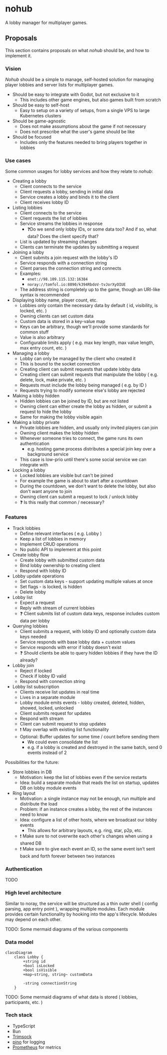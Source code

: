 # nohub

A lobby manager for multiplayer games.

## Proposals

This section contains proposals on what *nohub* should be, and how to
implement it.

### Vision

*Nohub* should be a simple to manage, self-hosted solution for managing player
lobbies and server lists for multiplayer games.

* Should be easy to integrate with Godot, but not exclusive to it
  * This includes other game engines, but also games built from scratch
* Should be easy to self-host
  * Easy to setup on a variety of setups, from a single VPS to large Kubernetes
    clusters
* Should be game-agnostic
  * Does not make assumptions about the game if not necessary
  * Does not prescribe what the user's game should be like
* Should be focused
  * Includes only the features needed to bring players together in lobbies

### Use cases

Some common usages for lobby services and how they relate to *nohub*:

- Creating a lobby
  - Client connects to the service
  - Client requests a lobby, sending in initial data
  - Service creates a lobby and binds it to the client
  - Client receives lobby ID
- Listing lobbies
  - Client connects to the service
  - Client requests the list of lobbies
  - Service streams the lobbies in response
    - ❓Do we send only lobby IDs, or some data too? And if so, what data? Does
      the client specify that?
  - List is updated by streaming changes
  - Clients can terminate the updates by submitting a request
- Joining a lobby
  - Client submits a join request with the lobby's ID
  - Service responds with a connection string
  - Client parses the connection string and connects
  - Examples:
    - `enet://98.109.115.132:16384`
    - `noray://tomfol.io:8890/k394RbdoV-tvJorXyOIUE`
  - The address string is completely up to the game, though an URI-like syntax
    is recommended
- Displaying lobby name, player count, etc.
  - Lobbies only contain the necessary data by default ( id, visibility, is
    locked, etc. )
  - Owning clients can set custom data
  - Custom data is stored in a key-value map
  - Keys can be arbitrary, though we'll provide some standards for common stuff
  - Value is also arbitrary
  - Configurable limits apply ( e.g. max key length, max value length, max
    entry count, etc. )
- Managing a lobby
  - Lobby can only be managed by the client who created it
  - This is bound to the socket connection
  - Creating client can submit requests that update lobby data
  - Creating client can submit requests that manipulate the lobby ( e.g.
    delete, lock, make private, etc. )
  - Requests must include the lobby being managed ( e.g. by ID )
  - Requests trying to modify someone else's lobby are rejected
- Making a lobby hidden
  - Hidden lobbies can be joined by ID, but are not listed
  - Owning client can either create the lobby as hidden, or submit a request to
    hide the lobby
  - Same for making the lobby visible again
- Making a lobby private
  - Private lobbies are hidden, and usually only invited players can join
  - Owning client makes the lobby hidden
  - Whenever someone tries to connect, the game runs its own authentication
    - e.g. hosting game process distributes a special join key over a
      background service
  - This case is low-prio until there's some social service we can integrate
    with
- Locking a lobby
  - Locked lobbies are visible but can't be joined
  - For example the game is about to start after a countdown
  - During the countdown, we don't want to delete the lobby, but also don't
    want anyone to join
  - Owning client can submit a request to lock / unlock lobby
  - ❓ Is this really that common / necessary?

### Features

- Track lobbies
  - Define relevant interfaces ( e.g. Lobby )
  - Keep a list of lobbies in memory
  - Implement CRUD operations
  - No public API to implement at this point
- Create lobby flow
  - Create lobby with submitted custom data
  - Bind lobby ownership to creating client
  - Respond with lobby ID
- Lobby update operations
  - Set custom data keys - support updating multiple values at once
  - Set flags - is locked, is hidden
  - Delete lobby
- Lobby list
  - Expect a request
  - Reply with stream of current lobbies
  - ❓ Client submits list of custom data keys, response includes custom data
    per lobby
- Querying lobbies
  - Client submits a request, with lobby ID and optionally custom data keys
    needed
  - Service responds with base lobby data + custom values
  - Service responds with error if lobby doesn't exist
  - ❓ Should clients be able to query hidden lobbies if they have the ID
    already? 
- Lobby join
  - Reject if locked
  - Check if lobby ID valid
  - Respond with connection string
- Lobby list subscription
  - Clients receive list updates in real time
  - Lives in a separate module
  - Lobby module emits events - lobby created, deleted, hidden, showed, locked,
    unlocked
  - Client submits request for updates
  - Respond with stream
  - Client can submit request to stop updates
  - ❗ May overlap with existing list functionality
  - Optional: Buffer updates for some time / count before sending them
    - We could even consolidate the list
    - e.g. if a lobby is created and destroyed in the same batch, send 0 events
      instead of 2

Possibilities for the future:

- Store lobbies in DB
  - Motivation: keep the list of lobbies even if the service restarts
  - Idea: build a separate module that reads the list on startup, updates DB on
    lobby module events
- Ring layout
  - Motivation: a single instance may not be enough, run multiple and
    distribute the load
  - Problem: if an instance creates a lobby, the rest of the instances need to
    know
  - Idea: configure a list of other hosts, where we broadcast our lobby events
    - This allows for arbitrary layouts, e.g. ring, star, p2p, etc.
  - ❗ Make sure to not overwrite each other's changes when using a shared DB
  - ❗ Make sure to give each event an ID, so the same event isn't sent back
    and forth forever between two instances

### Authentication

TODO

### High level architecture

Similar to noray, the service will be structured as a thin outer shell ( config
parsing, app entry point ), wrapping multiple modules. Each module provides
certain functionality by hooking into the app's lifecycle. Modules may depend
on each other.

TODO: Some mermaid diagrams of the various components

### Data model

```mermaid
classDiagram
    class Lobby {
        +string id
        +bool isLocked
        +bool isVisible
        +map~string, string~ customData

        -string connectionString
    }
```

TODO: Some mermaid diagrams of what data is stored ( lobbies, participants, etc. )

### Tech stack

- TypeScript
- Bun
- [Trimsock]
- [pino] for logging
- [Prometheus] for metrics


[Trimsock]: https://github.com/foxssake/trimsock
[pino]: https://getpino.io/
[Prometheus]: https://prometheus.io/
